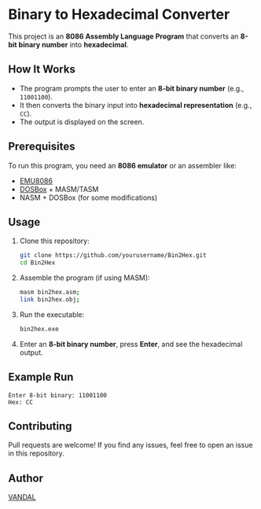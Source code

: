 # Binary to Hexadecimal Converter

This project is an **8086 Assembly Language Program** that converts an **8-bit binary number** into **hexadecimal**.

## How It Works
- The program prompts the user to enter an **8-bit binary number** (e.g., `11001100`).
- It then converts the binary input into **hexadecimal representation** (e.g., `CC`).
- The output is displayed on the screen.

## Prerequisites
To run this program, you need an **8086 emulator** or an assembler like:
- [EMU8086](http://www.emu8086.com/)
- [DOSBox](https://www.dosbox.com/) + MASM/TASM
- NASM + DOSBox (for some modifications)

## Usage
1. Clone this repository:
   ```sh
   git clone https://github.com/yourusername/Bin2Hex.git
   cd Bin2Hex
   ```
2. Assemble the program (if using MASM):
   ```sh
   masm bin2hex.asm;
   link bin2hex.obj;
   ```
3. Run the executable:
   ```sh
   bin2hex.exe
   ```
4. Enter an **8-bit binary number**, press **Enter**, and see the hexadecimal output.

## Example Run
```
Enter 8-bit binary: 11001100
Hex: CC
```




## Contributing
Pull requests are welcome! If you find any issues, feel free to open an issue in this repository.

## Author
[VANDAL](https://github.com/AmEnA3)

